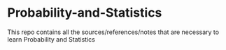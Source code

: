 # Probability-and-Statistics
This repo contains all the sources/references/notes that are necessary to learn Probability and Statistics

